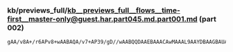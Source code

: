 ### kb/previews_full/kb__previews_full__flows__time-first__master-only@guest.har.part045.md.part001.md (part 002)

```md
gAA/v8A+/r6APv8+wAABAQA/v7+AP39/gD//wAABQQDAAEBAAACAwMAAAL9AAYDBAAGBAUAAQEAAAACAQAA/gAABAQD
```

```
